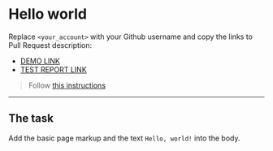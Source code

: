# Hello world
Replace `<your_account>` with your Github username and copy the links to Pull Request description:
- [DEMO LINK](https://Vayvern08.github.io/layout_hello-world/)
- [TEST REPORT LINK](https://Vayvern08.github.io/layout_hello-world/report/html_report/)

> Follow [this instructions](https://mate-academy.github.io/layout_task-guideline/#how-to-solve-the-layout-tasks-on-github)
___

## The task 
Add the basic page markup and the text `Hello, world!` into the body.
